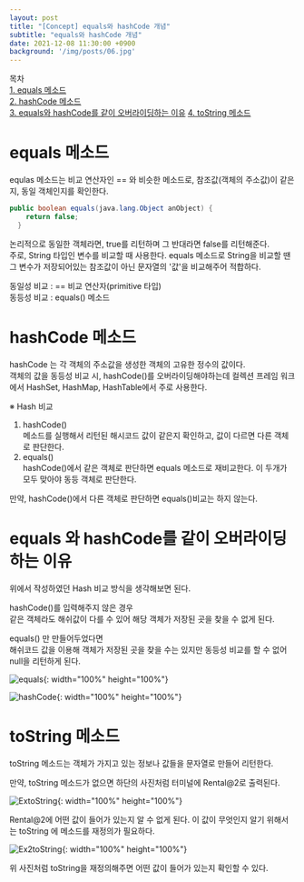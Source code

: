 ```yaml
---
layout: post
title: "[Concept] equals와 hashCode 개념"
subtitle: "equals와 hashCode 개념"
date: 2021-12-08 11:30:00 +0900
background: '/img/posts/06.jpg'
---
```


목차  
[1. equals 메소드](#equals-메소드)  
[2. hashCode 메소드](#hashCode-메소드)  
[3. equals와 hashCode를 같이 오버라이딩하는 이유](#equals와-hashCode를-같이-오버라이딩하는-이유)
[4. toString 메소드](#toString-메소드)

# equals 메소드
equlas 메소드는 비교 연산자인 == 와 비슷한 메소드로, 참조값(객체의 주소값)이 같은지, 동일 객체인지를 확인한다.

```java
public boolean equals(java.lang.Object anObject) {
    return false;
  }
```

논리적으로 동일한 객체라면, true를 리턴하며 그 반대라면 false를 리턴해준다.   
주로, String 타입인 변수를 비교할 때 사용한다. equals 메소드로 String을 비교할 땐 그 변수가 저장되어있는 참조값이 아닌 문자열의 '값'을 비교해주어 적합하다.

동일성 비교 : == 비교 연산자(primitive 타입)  
동등성 비교 : equals() 메소드

# hashCode 메소드
hashCode 는 각 객체의 주소값을 생성한 객체의 고유한 정수의 값이다.  
객체의 값을 동등성 비교 시, hashCode()를 오버라이딩해야하는데 컬렉션 프레임 워크에서 HashSet, HashMap, HashTable에서 주로 사용한다.

※ Hash 비교
1. hashCode()  
메소드를 실행해서 리턴된 해시코드 값이 같은지 확인하고, 값이 다르면 다른 객체로 판단한다.
2. equals()  
hashCode()에서 같은 객체로 판단하면 equals 메소드로 재비교한다. 이 두개가 모두 맞아야 동등 객체로 판단한다.

만약, hashCode()에서 다른 객체로 판단하면 equals()비교는 하지 않는다.

# equals 와 hashCode를 같이 오버라이딩하는 이유
위에서 작성하였던 Hash 비교 방식을 생각해보면 된다.

hashCode()를 입력해주지 않은 경우  
같은 객체라도 해쉬값이 다를 수 있어 해당 객체가 저장된 곳을 찾을 수 없게 된다.

equals() 만 만들어두었다면  
해쉬코드 값을 이용해 객체가 저장된 곳을 찾을 수는 있지만 동등성 비교를 할 수 없어 null을 리턴하게 된다.

![equals]({{site.baseurl}}/img/post_eleven/equals.png){: width="100%" height="100%"}

![hashCode]({{site.baseurl}}/img/post_eleven/hashCode.png){: width="100%" height="100%"}

# toString 메소드
toString 메소드는 객체가 가지고 있는 정보나 값들을 문자열로 만들어 리턴한다.

만약, toString 메소드가 없으면 하단의 사진처럼 터미널에 Rental@2로 출력된다.

![ExtoString]({{site.baseurl}}/img/post_eleven/ExtoString.png){: width="100%" height="100%"}

 Rental@2에 어떤 값이 들어가 있는지 알 수 없게 된다. 이 값이 무엇인지 알기 위해서는 toString 에 메소드를 재정의가 필요하다.

![Ex2toString]({{site.baseurl}}/img/post_eleven/Ex2toString.png){: width="100%" height="100%"}

위 사진처럼 toString을 재정의해주면 어떤 값이 들어가 있는지 확인할 수 있다.